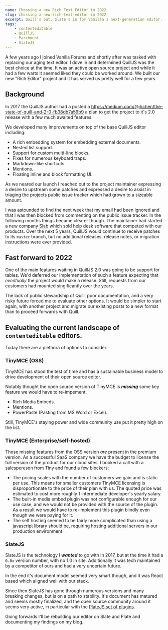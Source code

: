 ```yaml
---
name: Choosing a new Rich Text Editor in 2022
slug: chossing-a-new-rich-text-editor-in-2022
excerpt: Quill's out, Slate's in for Vanilla's next-generation editor.
tags:
    - contenteditable
    - QuillJS
    - Parchment
    - SlateJS
---
```


A few years ago I joined Vanilla Forums and shortly after was tasked with replacing our aging text editor.
I dove in and determined QuillJS was the best choice at the time. It was an active open source project and
while it had a few warts it seemed liked they could be worked around. We built our new "Rich Editor" project
and it has served us pretty well for a few years.

## Background

In 2017 the QuillJS author had a posted a https://medium.com/@jhchen/the-state-of-quill-and-2-0-fb38db7a59b9
a plan to get the project to it's 2.0 release with a few much awaited features.

We developed many improvements on top of the base QuillJS editor including:

- A rich embedding system for embedding external documents.
- Nested list support.
- Support for custom multi-line blocks.
- Fixes for numerous keyboard traps.
- Markdown-like shortcuts.
- Mentions.
- Floating inline and block formatting UI.

As we neared our launch I reached out to the project maintainer expressing a desire to upstream some patches and expressed
a desire to assist in triaging the projects public issue tracker which had grown to a sizeable amount.

I was astounded to find the next week that my email had been ignored and that I was then blocked from commenting on the public issue tracker. In the following months things became clearer though. The maintainer had started a new company [Slab](https://slab.com/) which
sold help desk software that competed with our products. Over the next 5 years, QuillJS would continue to receive patches to its `master`
branch, but no additional releases, release notes, or migration instructions were ever provided.

## Fast forward to 2022

One of the main features waiting in QuillJS 2.0 was going to be support for tables. We'd deferred our implementation of such a feature
expecting that _eventually_ the project would make a release. Still, requests from our customers had mounted singificantly over the years.

The lack of public stewardship of Quill, poor documentation, and a very risky future forced me to evaluate other options.
It would be simpler to start again, with another project and migrate our existing posts to a new format than to proceed forwards with Quill.

## Evaluating the current landscape of `contenteditable` editors.

Today there are a plethora of options to consider.

### TinyMCE (OSS)

TinyMCE has stood the test of time and has a sustainable business model to drive development of their open source editor.

Notably thought the open source version of TinyMCE is **_missing_** some key feature we would have to re-impement.

- Rich Media Embeds.
- Mentions.
- PowerPaste (Pasting from MS Word or Excel).

Still, TinyMCE's staying power and wide community use put it pretty high on the list.

### TinyMCE (Enterprise/self-hosted)

Those missing features from the OSS version _are_ present in the premium version. As a successful SaaS company we have
the budget to license the full version of the product for our cloud sites. I booked a call with a salespereson from Tiny
and found a few blockers:

- The pricing scales with the number of customers we gain and is static per use. This means for smaller customers TinyMCE licensing
  is disproportionate to the price of their plan with us. The quoted price was estimated to cost more roughly 1 intermediate developer's yearly salary.
- The built-in media embed plugin was not configurable enough for our use case, and we would not be provided with the source of the plugin.
  As a result we would have to re-implement this plugin blindly even though we were paying for it.
- The self hosting seemed to be fairly more complicated than using a javascript library should be, requiring hosting additional servers
  in our production environment.

### SlateJS

SlateJS is the technology I **_wanted_** to go with in 2017, but at the time it had a `0.0x` version number, with no 1.0 in site.
Additionally it was tech maintained by a competitor of ours and had a very uncertain future.

In the end it's document model seemed very smart though, and it was React based which aligned well with our stack.

Since then SlateJS has gone through numerous versions and many breaking changes, but is on a path to stability.
It's document has matured and seems mostly finalized, and the open source community around it seems very active, in particular with the [PlateJS set of plugins](https://plate.udecode.io/docs/playground).

Going forwards I'll be rebuilding our editor on Slate and Plate and documenting my findings on my blog.
